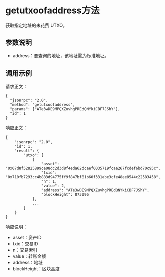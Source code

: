 # getutxoofaddress方法

获取指定地址的未花费 UTXO。

## 参数说明

- address：要查询的地址，该地址需为标准地址。

## 调用示例

请求正文：

```
{
  "jsonrpc": "2.0",
  "method": "getutxoofaddress",
  "params": ["ATe3wDE9MPQXZuvhgPREdQNYkiCBF7JShY"],
  "id": 1
}
```

响应正文：

```
{
    "jsonrpc": "2.0",
    "id": 1,
    "result": {
        "utxo": [
            {
                "asset": "0x07d8f52825899ce08dc2d3d8f4eda62dcaef0035719fcaa267fcdef6bd70c95c",
                "txid": "0x710fb7293cc4b883d94775ff9f847bf81b60f331abe3cfe48ee8544c22583458",
                "n": 1,
                "value": 2,
                "address": "ATe3wDE9MPQXZuvhgPREdQNYkiCBF7JShY",
                "blockHeight": 873096
            },
            ...
        ]
    }
}
```

响应说明：

- asset：资产ID
- txid：交易ID
- n：交易索引
- value：转账金额
- address：地址
- blockHeight：区块高度